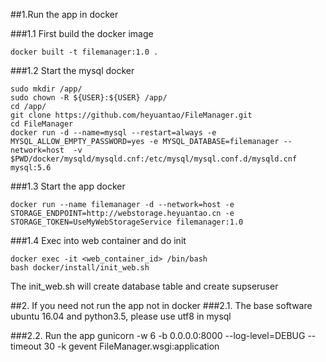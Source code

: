 ##1.Run the app in docker

###1.1 First build the docker image
```
docker built -t filemanager:1.0 .
```
###1.2 Start the mysql docker
```
sudo mkdir /app/
sudo chown -R ${USER}:${USER} /app/
cd /app/
git clone https://github.com/heyuantao/FileManager.git
cd FileManager
docker run -d --name=mysql --restart=always -e MYSQL_ALLOW_EMPTY_PASSWORD=yes -e MYSQL_DATABASE=filemanager --network=host  -v $PWD/docker/mysqld/mysqld.cnf:/etc/mysql/mysql.conf.d/mysqld.cnf mysql:5.6
```
###1.3 Start the app docker
```
docker run --name filemanager -d --network=host -e STORAGE_ENDPOINT=http://webstorage.heyuantao.cn -e STORAGE_TOKEN=UseMyWebStorageService filemanager:1.0
```
###1.4 Exec into web container and do init
```
docker exec -it <web_container_id> /bin/bash   
bash docker/install/init_web.sh
```
The init_web.sh will create database table and create supseruser

##2. If you need not run the app not in docker
###2.1. The base software 
ubuntu 16.04 and python3.5, please use utf8 in mysql

###2.2. Run the app
gunicorn -w 6 -b 0.0.0.0:8000 --log-level=DEBUG --timeout 30 -k gevent FileManager.wsgi:application
